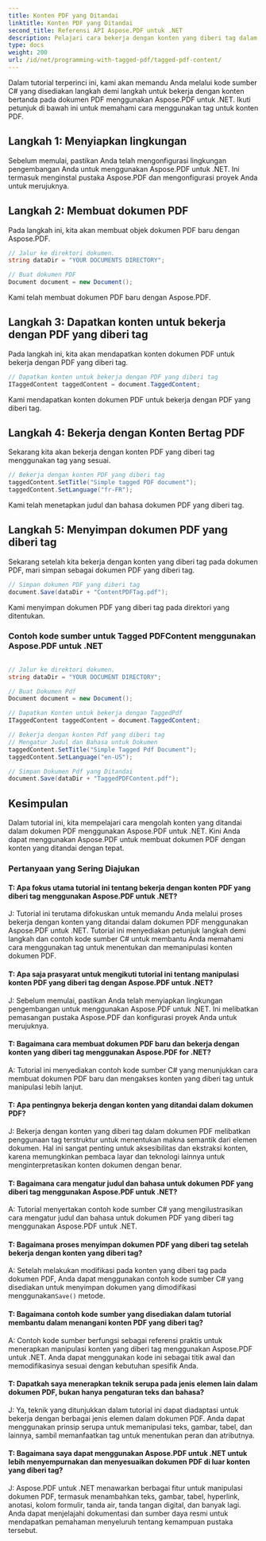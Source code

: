 ```yaml
---
title: Konten PDF yang Ditandai
linktitle: Konten PDF yang Ditandai
second_title: Referensi API Aspose.PDF untuk .NET
description: Pelajari cara bekerja dengan konten yang diberi tag dalam dokumen PDF dengan Aspose.PDF untuk .NET. Panduan langkah demi langkah untuk menggunakan tag.
type: docs
weight: 200
url: /id/net/programming-with-tagged-pdf/tagged-pdf-content/
---
```

Dalam tutorial terperinci ini, kami akan memandu Anda melalui kode sumber C# yang disediakan langkah demi langkah untuk bekerja dengan konten bertanda pada dokumen PDF menggunakan Aspose.PDF untuk .NET. Ikuti petunjuk di bawah ini untuk memahami cara menggunakan tag untuk konten PDF.

## Langkah 1: Menyiapkan lingkungan

Sebelum memulai, pastikan Anda telah mengonfigurasi lingkungan pengembangan Anda untuk menggunakan Aspose.PDF untuk .NET. Ini termasuk menginstal pustaka Aspose.PDF dan mengonfigurasi proyek Anda untuk merujuknya.

## Langkah 2: Membuat dokumen PDF

Pada langkah ini, kita akan membuat objek dokumen PDF baru dengan Aspose.PDF.

```csharp
// Jalur ke direktori dokumen.
string dataDir = "YOUR DOCUMENTS DIRECTORY";

// Buat dokumen PDF
Document document = new Document();
```

Kami telah membuat dokumen PDF baru dengan Aspose.PDF.

## Langkah 3: Dapatkan konten untuk bekerja dengan PDF yang diberi tag

Pada langkah ini, kita akan mendapatkan konten dokumen PDF untuk bekerja dengan PDF yang diberi tag.

```csharp
// Dapatkan konten untuk bekerja dengan PDF yang diberi tag
ITaggedContent taggedContent = document.TaggedContent;
```

Kami mendapatkan konten dokumen PDF untuk bekerja dengan PDF yang diberi tag.

## Langkah 4: Bekerja dengan Konten Bertag PDF

Sekarang kita akan bekerja dengan konten PDF yang diberi tag menggunakan tag yang sesuai.

```csharp
// Bekerja dengan konten PDF yang diberi tag
taggedContent.SetTitle("Simple tagged PDF document");
taggedContent.SetLanguage("fr-FR");
```

Kami telah menetapkan judul dan bahasa dokumen PDF yang diberi tag.

## Langkah 5: Menyimpan dokumen PDF yang diberi tag

Sekarang setelah kita bekerja dengan konten yang diberi tag pada dokumen PDF, mari simpan sebagai dokumen PDF yang diberi tag.

```csharp
// Simpan dokumen PDF yang diberi tag
document.Save(dataDir + "ContentPDFTag.pdf");
```

Kami menyimpan dokumen PDF yang diberi tag pada direktori yang ditentukan.

### Contoh kode sumber untuk Tagged PDFContent menggunakan Aspose.PDF untuk .NET 

```csharp

// Jalur ke direktori dokumen.
string dataDir = "YOUR DOCUMENT DIRECTORY";

// Buat Dokumen Pdf
Document document = new Document();

// Dapatkan Konten untuk bekerja dengan TaggedPdf
ITaggedContent taggedContent = document.TaggedContent;

// Bekerja dengan konten Pdf yang diberi tag
// Mengatur Judul dan Bahasa untuk Dokumen
taggedContent.SetTitle("Simple Tagged Pdf Document");
taggedContent.SetLanguage("en-US");

// Simpan Dokumen Pdf yang Ditandai
document.Save(dataDir + "TaggedPDFContent.pdf");

```
## Kesimpulan

Dalam tutorial ini, kita mempelajari cara mengolah konten yang ditandai dalam dokumen PDF menggunakan Aspose.PDF untuk .NET. Kini Anda dapat menggunakan Aspose.PDF untuk membuat dokumen PDF dengan konten yang ditandai dengan tepat.

### Pertanyaan yang Sering Diajukan

#### T: Apa fokus utama tutorial ini tentang bekerja dengan konten PDF yang diberi tag menggunakan Aspose.PDF untuk .NET?

J: Tutorial ini terutama difokuskan untuk memandu Anda melalui proses bekerja dengan konten yang ditandai dalam dokumen PDF menggunakan Aspose.PDF untuk .NET. Tutorial ini menyediakan petunjuk langkah demi langkah dan contoh kode sumber C# untuk membantu Anda memahami cara menggunakan tag untuk menentukan dan memanipulasi konten dokumen PDF.

#### T: Apa saja prasyarat untuk mengikuti tutorial ini tentang manipulasi konten PDF yang diberi tag dengan Aspose.PDF untuk .NET?

J: Sebelum memulai, pastikan Anda telah menyiapkan lingkungan pengembangan untuk menggunakan Aspose.PDF untuk .NET. Ini melibatkan pemasangan pustaka Aspose.PDF dan konfigurasi proyek Anda untuk merujuknya.

#### T: Bagaimana cara membuat dokumen PDF baru dan bekerja dengan konten yang diberi tag menggunakan Aspose.PDF for .NET?

A: Tutorial ini menyediakan contoh kode sumber C# yang menunjukkan cara membuat dokumen PDF baru dan mengakses konten yang diberi tag untuk manipulasi lebih lanjut.

#### T: Apa pentingnya bekerja dengan konten yang ditandai dalam dokumen PDF?

J: Bekerja dengan konten yang diberi tag dalam dokumen PDF melibatkan penggunaan tag terstruktur untuk menentukan makna semantik dari elemen dokumen. Hal ini sangat penting untuk aksesibilitas dan ekstraksi konten, karena memungkinkan pembaca layar dan teknologi lainnya untuk menginterpretasikan konten dokumen dengan benar.

#### T: Bagaimana cara mengatur judul dan bahasa untuk dokumen PDF yang diberi tag menggunakan Aspose.PDF untuk .NET?

A: Tutorial menyertakan contoh kode sumber C# yang mengilustrasikan cara mengatur judul dan bahasa untuk dokumen PDF yang diberi tag menggunakan Aspose.PDF untuk .NET.

#### T: Bagaimana proses menyimpan dokumen PDF yang diberi tag setelah bekerja dengan konten yang diberi tag?

 A: Setelah melakukan modifikasi pada konten yang diberi tag pada dokumen PDF, Anda dapat menggunakan contoh kode sumber C# yang disediakan untuk menyimpan dokumen yang dimodifikasi menggunakan`Save()` metode.

#### T: Bagaimana contoh kode sumber yang disediakan dalam tutorial membantu dalam menangani konten PDF yang diberi tag?

A: Contoh kode sumber berfungsi sebagai referensi praktis untuk menerapkan manipulasi konten yang diberi tag menggunakan Aspose.PDF untuk .NET. Anda dapat menggunakan kode ini sebagai titik awal dan memodifikasinya sesuai dengan kebutuhan spesifik Anda.

#### T: Dapatkah saya menerapkan teknik serupa pada jenis elemen lain dalam dokumen PDF, bukan hanya pengaturan teks dan bahasa?

J: Ya, teknik yang ditunjukkan dalam tutorial ini dapat diadaptasi untuk bekerja dengan berbagai jenis elemen dalam dokumen PDF. Anda dapat menggunakan prinsip serupa untuk memanipulasi teks, gambar, tabel, dan lainnya, sambil memanfaatkan tag untuk menentukan peran dan atributnya.

#### T: Bagaimana saya dapat menggunakan Aspose.PDF untuk .NET untuk lebih menyempurnakan dan menyesuaikan dokumen PDF di luar konten yang diberi tag?

J: Aspose.PDF untuk .NET menawarkan berbagai fitur untuk manipulasi dokumen PDF, termasuk menambahkan teks, gambar, tabel, hyperlink, anotasi, kolom formulir, tanda air, tanda tangan digital, dan banyak lagi. Anda dapat menjelajahi dokumentasi dan sumber daya resmi untuk mendapatkan pemahaman menyeluruh tentang kemampuan pustaka tersebut.
